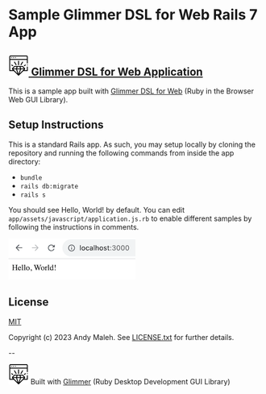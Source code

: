 # Sample Glimmer DSL for Web Rails 7 App
## [<img src="https://raw.githubusercontent.com/AndyObtiva/glimmer/master/images/glimmer-logo-hi-res.png" height=40 /> Glimmer DSL for Web Application](https://github.com/AndyObtiva/glimmer-dsl-web)

This is a sample app built with [Glimmer DSL for Web](https://github.com/AndyObtiva/glimmer-dsl-web) (Ruby in the Browser Web GUI Library).

## Setup Instructions

This is a standard Rails app. As such, you may setup locally by cloning the repository and running the following commands from inside the app directory:
- `bundle`
- `rails db:migrate`
- `rails s`

You should see Hello, World! by default. You can edit `app/assets/javascript/application.js.rb` to enable different samples by following the instructions in comments.

![Sample Screenshot](https://raw.githubusercontent.com/AndyObtiva/glimmer-dsl-web/master/images/glimmer-dsl-web-setup-example-working.png)

## License

[MIT](https://opensource.org/licenses/MIT)

Copyright (c) 2023 Andy Maleh. See [LICENSE.txt](LICENSE.txt) for further details.

--

[<img src="https://raw.githubusercontent.com/AndyObtiva/glimmer/master/images/glimmer-logo-hi-res.png" height=40 />](https://github.com/AndyObtiva/glimmer) Built with [Glimmer](https://github.com/AndyObtiva/glimmer) (Ruby Desktop Development GUI Library)
